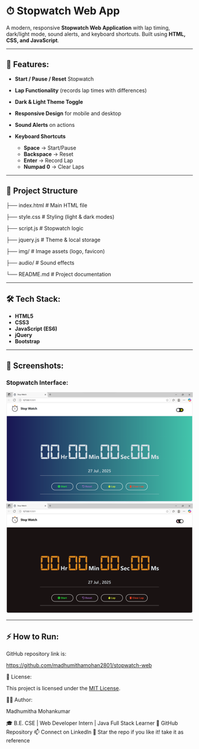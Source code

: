# ⏱ Stopwatch Web App

A modern, responsive **Stopwatch Web Application** with lap timing, dark/light mode, sound alerts, and keyboard shortcuts. Built using **HTML, CSS, and JavaScript**.

---

## 🚀 Features:

- **Start / Pause / Reset** Stopwatch
- **Lap Functionality** (records lap times with differences)
- **Dark & Light Theme Toggle**
- **Responsive Design** for mobile and desktop
- **Sound Alerts** on actions

- **Keyboard Shortcuts**

  - **Space** → Start/Pause
  - **Backspace** → Reset
  - **Enter** → Record Lap
  - **Numpad 0** → Clear Laps

---

## 📂 Project Structure

├── index.html # Main HTML file

├── style.css # Styling (light & dark modes)

├── script.js # Stopwatch logic

├── jquery.js # Theme & local storage

├── img/ # Image assets (logo, favicon)

├── audio/ # Sound effects

└── README.md # Project documentation

---

## 🛠 Tech Stack:

- **HTML5**
- **CSS3**
- **JavaScript (ES6)**
- **jQuery**
- **Bootstrap**

---

## 📸 Screenshots:

### Stopwatch Interface:

![Stopwatch Screenshot 1](./img/screenshot1.png)
![Stopwatch Screenshot 2](./img/screenshot2.png)


---

## ⚡ How to Run:

GitHub repository link  is:

https://github.com/madhumithamohan2801/stopwatch-web

📜 License:

This project is licensed under the [MIT License](./LICENSE).



👩‍💻 Author:

Madhumitha Mohankumar 

🎓 B.E. CSE | Web Developer Intern | Java Full Stack Learner 🔗 GitHub Repository 📫 Connect on LinkedIn 🌟 Star the repo if you like it! take it as reference
